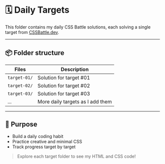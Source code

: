 # 🗓️ Daily Targets

This folder contains my daily CSS Battle solutions, each solving a single target from [CSSBattle.dev](https://cssbattle.dev).

---

## 📦 Folder structure
| Files             | Description                                      |
| ----------------- | ------------------------------------------------ |
| `target-01/`      | Solution for target #01                          |
| `target-02/`      | Solution for target #02                          |
| `target-03/`      | Solution for target #03                          |
| ...               | More daily targets as I add them                 |

---

## 🌱 Purpose
- Build a daily coding habit
- Practice creative and minimal CSS
- Track progress target by target

> Explore each target folder to see my HTML and CSS code!

